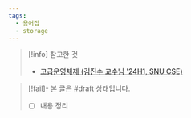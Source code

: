 ```yaml
---
tags:
  - 용어집
  - storage
---
```

> [!info] 참고한 것
> - [고급운영체제 (김진수 교수님 '24H1, SNU CSE)](http://csl.snu.ac.kr/courses/4190.568/2024-1/)

> [!fail]- 본 글은 #draft 상태입니다.
> - [ ] 내용 정리